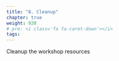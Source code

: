 ```yaml
---
title: "8. Cleanup"
chapter: true
weight: 920
# pre: <i class='fa fa-caret-down'></i>
tags:
---
```



Cleanup the workshop resources
